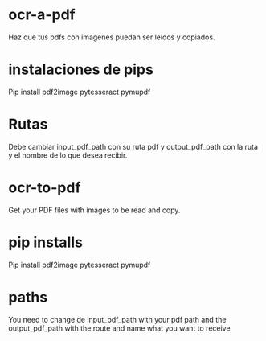 # ocr-a-pdf
Haz que tus pdfs con imagenes puedan ser leidos y copiados.

# instalaciones de pips
Pip install pdf2image pytesseract pymupdf

# Rutas
Debe cambiar input_pdf_path con su ruta pdf y output_pdf_path con la ruta y el nombre de lo que desea recibir.


# ocr-to-pdf
Get your PDF files with images to be read and copy.

# pip installs
Pip install pdf2image pytesseract pymupdf

# paths
You need to change de input_pdf_path with your pdf path and the output_pdf_path with the route and name what you want to receive
